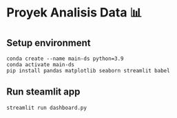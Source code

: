 # Proyek Analisis Data 📊

## Setup environment
```
conda create --name main-ds python=3.9
conda activate main-ds
pip install pandas matplotlib seaborn streamlit babel
```

## Run steamlit app
```
streamlit run dashboard.py
```
